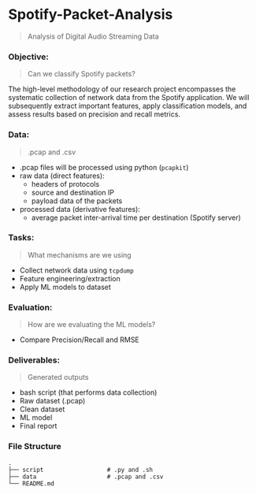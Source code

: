 # Spotify-Packet-Analysis
> Analysis of Digital Audio Streaming Data

### Objective:
> Can we classify Spotify packets?

The high-level methodology of our research project encompasses the systematic collection of network data from the Spotify application. We will subsequently extract important features, apply classification models, and assess results based on precision and recall metrics.

### Data:
> .pcap and .csv
- .pcap files will be processed using python (`pcapkit`)
- raw data (direct features):
    - headers of protocols
    - source and destination IP
    - payload data of the packets
- processed data (derivative features):
    - average packet inter-arrival time per destination (Spotify server)

### Tasks:
> What mechanisms are we using
- Collect network data using `tcpdump`
- Feature engineering/extraction
- Apply ML models to dataset

### Evaluation:
> How are we evaluating the ML models?
- Compare Precision/Recall and RMSE

### Deliverables:
> Generated outputs
- bash script (that performs data collection)
- Raw dataset (.pcap)
- Clean dataset
- ML model
- Final report

### File Structure
    .
    ├── script                  # .py and .sh 
    ├── data                    # .pcap and .csv
    └── README.md